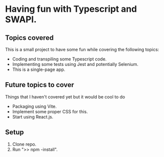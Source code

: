 # Having fun with Typescript and SWAPI.

## Topics covered
This is a small project to have some fun while covering the following topics:

* Coding and transpiling some Typescript code.
* Implementing some tests using Jest and potentially Selenium.
* This is a single-page app.

## Future topics to cover
Things that I haven't covered yet but it would be cool to do
* Packaging using Vite.
* Implement some proper CSS for this.
* Start using React.js.

## Setup
1. Clone repo.
2. Run ">> npm -install".
